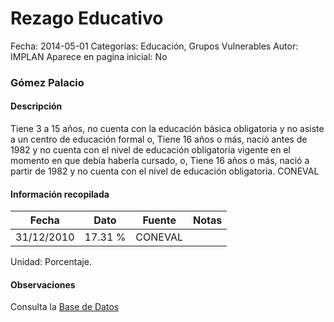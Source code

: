 Rezago Educativo
=====

Fecha: 2014-05-01
Categorías: Educación, Grupos Vulnerables
Autor: IMPLAN
Aparece en pagina inicial: No

### Gómez Palacio

#### Descripción

Tiene 3 a 15 años, no cuenta con la educación básica obligatoria y no asiste a un centro de educación formal o,
Tiene 16 años o más, nació antes de 1982 y no cuenta con el nivel de educación obligatoria vigente en el momento en que debía haberla cursado, o,
Tiene 16 años o más, nació a partir de 1982 y no cuenta con el nivel de educación obligatoria. CONEVAL

<!-- break -->

#### Información recopilada

<table class="table table-hover table-bordered matriz">
  <thead>
    <tr><th>Fecha</th><th>Dato</th><th>Fuente</th><th>Notas</th></tr>
  </thead>
  <tbody>
    <tr><td class="centrado">31/12/2010</td><td class="derecha">17.31 %</td><td>CONEVAL</td><td></td></tr>
  </tbody>
</table>

Unidad: Porcentaje.

#### Observaciones

Consulta la [Base de Datos](http://www.coneval.gob.mx/Medicion/Paginas/Medici%C3%B3n/Anexo-estad%C3%ADstico-municipal-2010.aspx)

